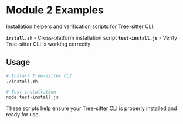 # Module 2 Examples

Installation helpers and verification scripts for Tree-sitter CLI.

**`install.sh`** - Cross-platform installation script
**`test-install.js`** - Verify Tree-sitter CLI is working correctly

## Usage

```bash
# Install Tree-sitter CLI
./install.sh

# Test installation  
node test-install.js
```

These scripts help ensure your Tree-sitter CLI is properly installed and ready for use.
